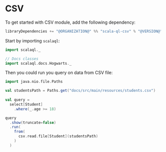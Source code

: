 # CSV

To get started with CSV module, add the following dependency:

```scala
libraryDependencies += "@ORGANIZATION@" %% "scala-ql-csv" % "@VERSION@"
```

Start by importing `scalaql`:

```scala mdoc
import scalaql._

// Docs classes
import scalaql.docs.Hogwarts._
```

Then you could run you query on data from CSV file:

```scala mdoc
import java.nio.file.Paths

val studentsPath = Paths.get("docs/src/main/resources/students.csv")
  
val query =
  select[Student]
    .where(_.age >= 18)

query
  .show(truncate=false)
  .run(
    from(
      csv.read.file[Student](studentsPath)
    )
  )
```
